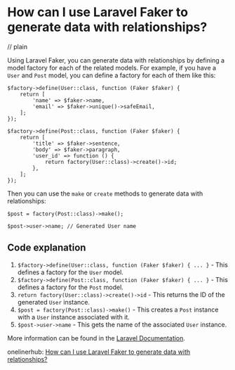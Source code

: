 # How can I use Laravel Faker to generate data with relationships?
// plain

Using Laravel Faker, you can generate data with relationships by defining a model factory for each of the related models. For example, if you have a `User` and `Post` model, you can define a factory for each of them like this:

```
$factory->define(User::class, function (Faker $faker) {
    return [
        'name' => $faker->name,
        'email' => $faker->unique()->safeEmail,
    ];
});

$factory->define(Post::class, function (Faker $faker) {
    return [
        'title' => $faker->sentence,
        'body' => $faker->paragraph,
        'user_id' => function () {
            return factory(User::class)->create()->id;
        },
    ];
});
```

Then you can use the `make` or `create` methods to generate data with relationships:

```
$post = factory(Post::class)->make();

$post->user->name; // Generated User name
```

## Code explanation


1. `$factory->define(User::class, function (Faker $faker) { ... }` - This defines a factory for the `User` model.
2. `$factory->define(Post::class, function (Faker $faker) { ... }` - This defines a factory for the `Post` model.
3. `return factory(User::class)->create()->id` - This returns the ID of the generated `User` instance.
4. `$post = factory(Post::class)->make()` - This creates a `Post` instance with a `User` instance associated with it.
5. `$post->user->name` - This gets the name of the associated `User` instance.

More information can be found in the [Laravel Documentation](https://laravel.com/docs/7.x/database-testing#writing-factories).

onelinerhub: [How can I use Laravel Faker to generate data with relationships?](https://onelinerhub.com/php-faker/how-can-i-use-laravel-faker-to-generate-data-with-relationships)